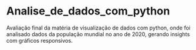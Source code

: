 # Analise_de_dados_com_python
Avaliação final da matéria de visualização de dados com python, onde foi analisado dados da população mundial no ano de 2020, gerando insights com gráficos responsivos.
